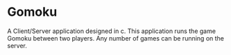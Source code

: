 # Gomoku
A Client/Server application designed in c. This application runs the game Gomoku between two players. Any number of games can be running on the server. 
